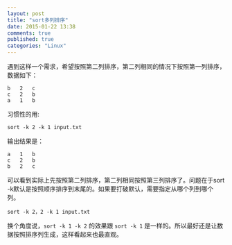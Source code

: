 ```yaml
---
layout: post
title: "sort多列排序"
date: 2015-01-22 13:38
comments: true
published: true
categories: "Linux"
---
```

  遇到这样一个需求，希望按照第二列排序，第二列相同的情况下按照第一列排序，数据如下：

  	b   2   c
	c   2   b
	a   1   b
  
  习惯性的用:

  	sort -k 2 -k 1 input.txt

  输出结果是：

  	a   1   b
	c   2   b
	b   2   c
  可以看到实际上先按照第二列排序，第二列相同按照第三列排序了。问题在于sort -k默认是按照顺序排序到末尾的。如果要打破默认，需要指定从哪个列到哪个列。

  	sort -k 2，2 -k 1 input.txt

  换个角度说，`sort -k 1 -k 2` 的效果跟 `sort -k 1` 是一样的。所以最好还是让数据按照排序列生成，这样看起来也最直观。